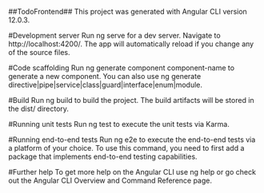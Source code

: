 ##TodoFrontend##
This project was generated with Angular CLI version 12.0.3.

#Development server
Run ng serve for a dev server. Navigate to http://localhost:4200/. The app will automatically reload if you change any of the source files.

#Code scaffolding
Run ng generate component component-name to generate a new component. You can also use ng generate directive|pipe|service|class|guard|interface|enum|module.

#Build
Run ng build to build the project. The build artifacts will be stored in the dist/ directory.

#Running unit tests
Run ng test to execute the unit tests via Karma.

#Running end-to-end tests
Run ng e2e to execute the end-to-end tests via a platform of your choice. To use this command, you need to first add a package that implements end-to-end testing capabilities.

#Further help
To get more help on the Angular CLI use ng help or go check out the Angular CLI Overview and Command Reference page.
